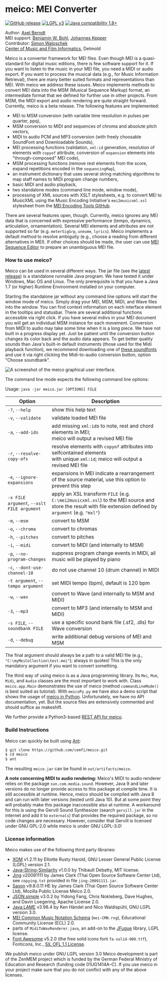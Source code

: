 # meico: MEI Converter
[![GitHub release](https://img.shields.io/github/release/cemfi/meico.svg)](https://github.com/cemfi/meico/releases/latest) [![LGPL v3](https://img.shields.io/github/license/cemfi/meico.svg)](https://github.com/cemfi/meico/blob/master/LICENSE) [![Java compatibility 1.8+](https://img.shields.io/badge/java-1.7%2B-blue.svg)](https://travis-ci.org/cemfi/meico)

Author: [Axel Berndt](https://github.com/axelberndt)<br>
MEI support: [Benjamin W. Bohl](https://github.com/bwbohl), [Johannes Kepper](https://github.com/kepper)<br>
Contributor: [Simon Waloschek](https://github.com/sonovice)<br>
[Center of Music and Film Informatics](http://www.cemfi.de/), Detmold

Meico is a converter framework for MEI files. Even though MEI is a quasi-standard for digital music editions, there is few software support for it. If you want to listen to the music in your MEI file, you need a MIDI or audio export. If you want to process the musical data (e.g., for Music Information Retrieval), there are many better suited formats and representations than MEI. With meico we address these issues. Meico implements methods to convert MEI data into the MSM (Musical Sequence Markup) format, an intermediate format that we defined for further use in other projects. From MSM, the MIDI export and audio rendering are quite straight forward. Currently, meico is a beta release. The following features are implemented:

- MEI to MSM conversion (with variable time resolution in pulses per quarter, ppq),
- MSM conversion to MIDI and sequences of chroma and absolute pitch vectors,
- MIDI to audio PCM and MP3 conversion (with freely choosable SoundFont and Downloadable Sounds),
- MEI processing functions (validation, `xml:id` generation, resolution of elements with `copyof` attribute, conversion of `expansion` elements into "through-composed" MEI code),
- MSM processing functions (remove rest elements from the score, expand repetitions encoded in the `sequencingMap`),
- an instrument dictionary that uses several string matching algorithms to map staff names to MIDI program change numbers,
- basic MIDI and audio playback,
- two standalone modes (command line mode, window mode),
- processing of XML sources with XSLT stylesheets, e.g. to convert MEI to MusicXML using the Music Encoding Initiative's `mei2musicxml.xsl` stylesheet from the [MEI Encoding Tools GitHub](https://github.com/music-encoding/encoding-tools).

There are several features open, though. Currently, meico ignores any MEI data that is concerned with expressive performance (tempo, dynamics, articulation, ornamentation). Several MEI elements and attributes are not supported so far (e.g. `meterSigGrp`, `uneume`, `lyrics`). Meico implements a default method to resolve ambiguity (e.g., choose a reading from different alternatives in MEI). If other choices should be made, the user can use [MEI Sequence Editor](http://nashira.uni-paderborn.de:5555/seditor) to prepare an unambiguous MEI file.

### How to use meico?

Meico can be used in several different ways. The jar file (see the [latest release](https://github.com/cemfi/meico/releases/latest)) is a standalone runnable Java program. We have tested it under Windows, Mac OS and Linux. The only prerequisite is that you have a Java 1.7 (or higher) Runtime Environment installed on your computer. 

Starting the standalone jar without any command line options will start the window mode of meico. Simply drag your MEI, MSM, MIDI, and Wave files into the window. You can find context information on each interface element in the tooltips and statusbar. There are several additional functions accessible via right click. If you have several mdivs in your MEI document you will get an individual MSM instance for each movement. Conversion from MIDI to audio may take some time when it is a long piece. We have not built in a progress display yet. Just be patient until the conversion button changes its color back and the audio data appears. To get better quality sounds than Java's built-in default instruments (those used for the Midi playback function), we recommend downloading one of [these soundfonts](https://sourceforge.net/projects/androidframe/files/soundfonts/) and use it via right clicking the Midi-to-audio conversion button, option "Choose soundbank". 

![A screenshot of the meico graphical user interface.](https://raw.githubusercontent.com/cemfi/meico/master/figures/meico-screenshot.png)

The command line mode expects the following command line options:

Usage: `java -jar meico.jar [OPTIONS] FILE`

| Option                            | Description                                                                                                                         |
|-----------------------------------|-------------------------------------------------------------------------------------------------------------------------------------|
| `-?`, `--help`                    | show this help text                                                                                                                 |
| `-v`, `--validate`                | validate loaded MEI file                                                                                                            |
| `-a`, `--add-ids`                 | add missing `xml:id`s to note, rest and chord elements in MEI;<br>meico will output a revised MEI file                              |
| `-r`, `--resolve-copy-ofs`        | resolve elements with `copyof` attributes into selfcontained elements<br>with unique `xml:id`; meico will output a revised MEI file |
| `-e`, `--ignore-expansions`       | expansions in MEI indicate a rearrangement of the source material, use this option to prevent this step                             |
| `-x FILE argument`, `--xslt FILE argument` | apply an XSL transform `FILE` (e.g. `C:\mei2musicxml.xsl`) to the MEI source and store the result with file extension defined by `argument` (e.g. `"mxl"`) |
| `-m`, `--msm`                     | convert to MSM                                                                                                                      |
| `-o`, `--chroma`                  | convert to chromas                                                                                                                  |
| `-h`, `--pitches`                 | convert to pitches                                                                                                                  |
| `-i`, `--midi`                    | convert to MIDI (and internally to MSM)                                                                                             |
| `-p`, `--no-program-changes`      | suppress program change events in MIDI, all music will be played by piano                                                           |
| `-c`, `--dont-use-channel-10`     | do not use channel 10 (drum channel) in MIDI                                                                                        |
| `-t argument`, `--tempo argument` | set MIDI tempo (bpm), default is 120 bpm                                                                                            |
| `-w`, `--wav`                     | convert to Wave (and internally to MSM and MIDI)                                                                                    |
| `-3`, `--mp3`                     | convert to MP3 (and internally to MSM and MIDI)                                                                                     |
| `-s FILE`, `--soundbank FILE`     | use a specific sound bank file (.sf2, .dls) for Wave conversion                                                                     |
| `-d`, `--debug`                   | write additional debug versions of MEI and MSM                                                                                      |


The final argument should always be a path to a valid MEI file (e.g., `"C:\myMeiCollection\test.mei"`); always in quotes! This is the only mandatory argument if you want to convert something.

The third way of using meico is as a Java programming library. Its `Mei`, `Msm`, `Midi`, and `Audio` classes are the most important to work with. Class `meico.app.Main` demonstrates the use of meico (method `commandLineMode()` is best suited as tutorial). With `meicoPy.py` we have also a demo script that shows the usage of [meico in Python](https://github.com/cemfi/meico/tree/master/meicoPy). Unfortunately, we have no API documentation, yet. But the source files are extensively commented and should suffice as makeshift.

We further provide a Python3-based [REST API for meico](https://github.com/cemfi/meico/tree/master/rest).

### Build Instructions

Meico can quickly be built using [Ant](http://ant.apache.org/):
```bash
$ git clone https://github.com/cemfi/meico.git
$ cd meico
$ ant
```
The resulting `meico.jar` can be found in `out/artifacts/meico`.

**A note concerning MIDI to audio rendering:** Meico's MIDI to audio renderer relies on the package `sun.com.media.sound`. However, Java 9 and later versions do no longer provide access to this package at compile time. It is still accessible at runtime. Hence, meico should be compiled with Java 8 and can run with later versions (tested until Java 10). But at some point they will probably make this package inaccessible also at runtime. A workaround for this is using the Gervill Sound Synthesizer (search `gervill.jar` in the internet and add it to `externals`) that provides the required package, so no code changes are necessary. However, consider that Gervill is licensed under GNU GPL-2.0 while meico is under GNU LGPL-3.0!

### License information

Meico makes use of the following third party libraries:
- [XOM](http://www.xom.nu/) v1.2.11 by Elliotte Rusty Harold, GNU Lesser General Public License (LGPL) version 2.1.
- [Java-String-Similarity](https://github.com/tdebatty/java-string-similarity) v1.0.0 by Thibault Debatty, MIT license.
- [Jing](http://www.thaiopensource.com/relaxng/jing.html) v20091111 by James Clark (Thai Open Source Software Center Ltd), see `copying.txt` provided in file `jing-20091111.jar`.
- [Saxon](http://saxon.sourceforge.net/) v9.8.0.11 HE by James Clark (Thai Open Source Software Center Ltd), Mozilla Public License Meico 2.0.
- [JSON.simple](https://cliftonlabs.github.io/json-simple/) v3.0.2 by Yidong Fang, Chris Nokleberg, Dave Hughes, and Davin Loegering, Apache License 2.0.
- [Java LAME](https://github.com/nwaldispuehl/java-lame) v3.98.4 by Ken Händel and Nico Waldispühl, GNU LGPL version 3.0.
- [MEI Common Music Notation Schema](https://github.com/music-encoding/music-encoding) (`mei-CMN.rng`), Educational Community License (ECL) 2.0.
- parts of `MidiToWavRenderer.java`, an add-on to the [JFugue](http://www.jfugue.org/download.html) library, LGPL license.
- [Font Awesome](https://fontawesome.com/) v5.2.0 (the free solid icons font `fa-solid-900.ttf`), Fonticons, Inc., [SIL OFL 1.1 License](https://scripts.sil.org/OFL).

We publish meico under GNU LGPL version 3.0 Meico development is part of the ZenMEM project which is funded by the German Federal Ministry of Education and Research (funding code 01UG1414A–C).
If you use meico in your project make sure that you do not conflict with any of the above licenses.

